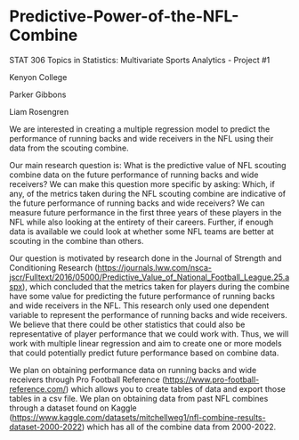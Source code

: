 # Predictive-Power-of-the-NFL-Combine
STAT 306 Topics in Statistics: Multivariate Sports Analytics - Project #1

Kenyon College

Parker Gibbons

Liam Rosengren

We are interested in creating a multiple regression model to predict the performance of running backs and wide receivers in the NFL using their data from the scouting combine.

Our main research question is: What is the predictive value of NFL scouting combine data on the future performance of running backs and wide receivers? We can make this question more specific by asking: Which, if any, of the metrics taken during the NFL scouting combine are indicative of the future performance of running backs and wide receivers? We can measure future performance in the first three years of these players in the NFL while also looking at the entirety of their careers. Further, if enough data is available we could look at whether some NFL teams are better at scouting in the combine than others.

Our question is motivated by research done in the Journal of Strength and Conditioning Research (https://journals.lww.com/nsca-jscr/Fulltext/2016/05000/Predictive_Value_of_National_Football_League.25.aspx), which concluded that the metrics taken for players during the combine have some value for predicting the future performance of running backs and wide receivers in the NFL. This research only used one dependent variable to represent the performance of running backs and wide receivers. We believe that there could be other statistics that could also be representative of player performance that we could work with. Thus, we will work with multiple linear regression and aim to create one or more models that could potentially predict future performance based on combine data.

We plan on obtaining performance data on running backs and wide receivers through Pro Football Reference (https://www.pro-football-reference.com/) which allows you to create tables of data and export those tables in a csv file. We plan on obtaining data from past NFL combines through a dataset found on Kaggle (https://www.kaggle.com/datasets/mitchellweg1/nfl-combine-results-dataset-2000-2022) which has all of the combine data from 2000-2022.
